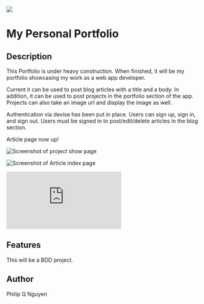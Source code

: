 ![](https://travis-ci.org/philipqnguyen/portfolio.svg?branch=master)

# My Personal Portfolio

## Description

This Portfolio is under heavy construction. When finished, it will be my portfolio showcasing my work as a web app developer.

Current it can be used to post blog articles with a title and a body. In addition, it can be used to post projects in the portfolio section of the app. Projects can also take an image url and display the image as well.

Authentication via devise has been put in place. Users can sign up, sign in, and sign out. Users must be signed in to post/edit/delete articles in the blog section.

Article page now up!

![](http://i6.photobucket.com/albums/y242/ffmegaman/ScreenShot2014-09-22at113932PM.png "Screenshot of project show page")

![](http://i6.photobucket.com/albums/y242/ffmegaman/ScreenShot2014-09-18at125120AM.png "Screenshot of Article index page")

![](http://s6.photobucket.com/user/ffmegaman/media/ScreenShot2014-09-22at113556PM.png.html "Screenshot of homepage")

## Features

This will be a BDD project.

## Author

Philip Q Nguyen
